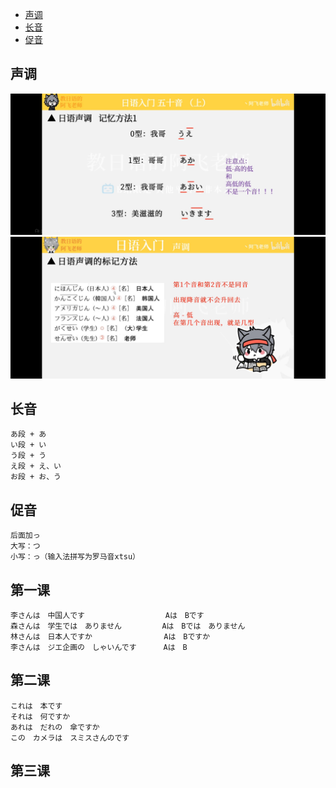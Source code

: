 - [声调](#声调)
- [长音](#长音)
- [促音](#促音)

## 声调
![](images/japan_3.png)
![](images/japan_4.png)
## 长音
```
あ段 + あ
い段 + い
う段 + う
え段 + え、い
お段 + お、う
```
## 促音
```
后面加っ
大写：つ
小写：っ（输入法拼写为罗马音xtsu）
```
## 第一课
```
李さんは　中国人です                  Aは　Bです
森さんは　学生では　ありません         Aは　Bでは　ありません 
林さんは　日本人ですか                Aは　Bですか
李さんは　ジエ企画の　しゃいんです      Aは　B
```
## 第二课
```
これは　本です
それは　何ですか
あれは　だれの　傘ですか
この　カメラは　スミスさんのです
```
## 第三课
```

```